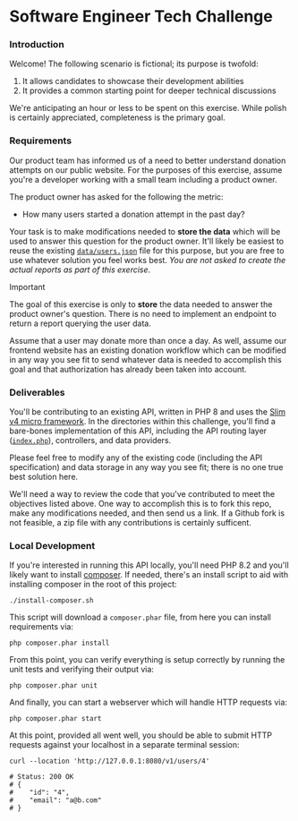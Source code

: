 # Software Engineer Tech Challenge

### Introduction 

Welcome! The following scenario is fictional; its purpose is twofold: 
  1. It allows candidates to showcase their development abilities
  2. It provides a common starting point for deeper technical discussions

We're anticipating an hour or less to be spent on this exercise. While polish is certainly appreciated, completeness is the primary goal.  

### Requirements

Our product team has informed us of a need to better understand donation attempts on our public website. For the purposes of this exercise, assume you're a developer working with a small team including a product owner.

The product owner has asked for the following the metric:  
* How many users started a donation attempt in the past day?

Your task is to make modifications needed to **store the data** which will be used to answer this question for the product owner. It'll likely be easiest to reuse the existing [`data/users.json`](data/users.json) file for this purpose, but you are free to use whatever solution you feel works best. _You are not asked to create the actual reports as part of this exercise_. 
> [!IMPORTANT]  
> The goal of this exercise is only to **store** the data needed to answer the product owner's question. There is no need to implement an endpoint to return a report querying the user data. 

Assume that a user may donate more than once a day. As well, assume our frontend website has an existing donation workflow which can be modified in any way you see fit to send whatever data is needed to accomplish this goal and that authorization has already been taken into account.

### Deliverables

You'll be contributing to an existing API, written in PHP 8 and uses the [Slim v4 micro framework](https://www.slimframework.com/docs/v4/). In the directories within this challenge, you'll find a bare-bones implementation of this API, including the API routing layer ([`index.php`](index.php)), controllers, and data providers.

Please feel free to modify any of the existing code (including the API specification) and data storage in any way you see fit; there is no one true best solution here. 

We'll need a way to review the code that you've contributed to meet the objectives listed above. One way to accomplish this is to fork this repo, make any modifications needed, and then send us a link. If a Github fork is not feasible, a zip file with any contributions is certainly sufficent.  

### Local Development

If you're interested in running this API locally, you'll need PHP 8.2 and you'll likely want to install [composer](https://getcomposer.org/). If needed, there's an install script to aid with installing composer in the root of this project:
```shell
./install-composer.sh
```
This script will download a `composer.phar` file, from here you can install requirements via:
```shell
php composer.phar install
```
From this point, you can verify everything is setup correctly by running the unit tests and verifying their output via:
```shell
php composer.phar unit
```
And finally, you can start a webserver which will handle HTTP requests via:
```shell
php composer.phar start
```
At this point, provided all went well, you should be able to submit HTTP requests against your localhost in a separate terminal session:  
```shell
curl --location 'http://127.0.0.1:8080/v1/users/4'

# Status: 200 OK
# {
#    "id": "4",
#    "email": "a@b.com"
# }
```
